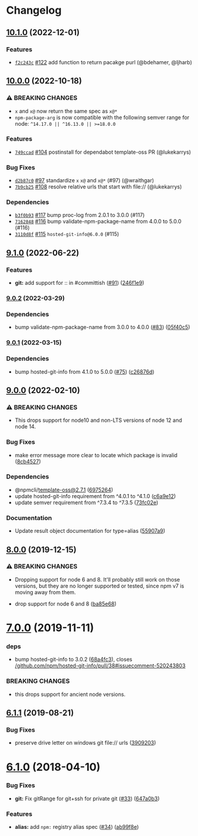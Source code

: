 # Changelog

## [10.1.0](https://github.com/npm/npm-package-arg/compare/v10.0.0...v10.1.0) (2022-12-01)

### Features

* [`f2c243c`](https://github.com/npm/npm-package-arg/commit/f2c243c140a397d3054fe1ec84a091d237bbd6e9) [#122](https://github.com/npm/npm-package-arg/pull/122) add function to return pacakge purl (@bdehamer, @ljharb)

## [10.0.0](https://github.com/npm/npm-package-arg/compare/v9.1.0...v10.0.0) (2022-10-18)

### ⚠️ BREAKING CHANGES

* `x` and `x@` now return the same spec as `x@*`
* `npm-package-arg` is now compatible with the following semver range for node: `^14.17.0 || ^16.13.0 || >=18.0.0`

### Features

* [`749ccad`](https://github.com/npm/npm-package-arg/commit/749ccad1516e0e61db989669326165bfdb6b7227) [#104](https://github.com/npm/npm-package-arg/pull/104) postinstall for dependabot template-oss PR (@lukekarrys)

### Bug Fixes

* [`d2b87c0`](https://github.com/npm/npm-package-arg/commit/d2b87c083f6f83d01d869281631a0d544190edcf) [#97](https://github.com/npm/npm-package-arg/pull/97) standardize `x` `x@` and `x@*` (#97) (@wraithgar)
* [`7b9cb25`](https://github.com/npm/npm-package-arg/commit/7b9cb25e2b2788ae7b0c9a9b33ca8701a030b8aa) [#108](https://github.com/npm/npm-package-arg/pull/108) resolve relative urls that start with file:// (@lukekarrys)

### Dependencies

* [`b3f0b93`](https://github.com/npm/npm-package-arg/commit/b3f0b93abae31e8e3a186c5f6ebedd3616b0764a) [#117](https://github.com/npm/npm-package-arg/pull/117) bump proc-log from 2.0.1 to 3.0.0 (#117)
* [`7162848`](https://github.com/npm/npm-package-arg/commit/71628486d9f96ef522e28cb32e15ff8d26cf3903) [#116](https://github.com/npm/npm-package-arg/pull/116) bump validate-npm-package-name from 4.0.0 to 5.0.0 (#116)
* [`3110d8f`](https://github.com/npm/npm-package-arg/commit/3110d8f954a76e237649bd478d0cb2fbc95f6afc) [#115](https://github.com/npm/npm-package-arg/pull/115) `hosted-git-info@6.0.0` (#115)

## [9.1.0](https://github.com/npm/npm-package-arg/compare/v9.0.2...v9.1.0) (2022-06-22)


### Features

* **git:** add support for :: in #committish ([#91](https://github.com/npm/npm-package-arg/issues/91)) ([246f1e9](https://github.com/npm/npm-package-arg/commit/246f1e919bd19302bbb907acbe87735f61392a9a))

### [9.0.2](https://github.com/npm/npm-package-arg/compare/v9.0.1...v9.0.2) (2022-03-29)


### Dependencies

* bump validate-npm-package-name from 3.0.0 to 4.0.0 ([#83](https://github.com/npm/npm-package-arg/issues/83)) ([05f40c5](https://github.com/npm/npm-package-arg/commit/05f40c512326c0047ef31259ddc231fc81d9a187))

### [9.0.1](https://www.github.com/npm/npm-package-arg/compare/v9.0.0...v9.0.1) (2022-03-15)


### Dependencies

* bump hosted-git-info from 4.1.0 to 5.0.0 ([#75](https://www.github.com/npm/npm-package-arg/issues/75)) ([c26876d](https://www.github.com/npm/npm-package-arg/commit/c26876d116285c8ab6a91f223b679155c91e60a0))

## [9.0.0](https://www.github.com/npm/npm-package-arg/compare/v8.1.5...v9.0.0) (2022-02-10)


### ⚠ BREAKING CHANGES

* This drops support for node10 and non-LTS versions of node 12 and node 14.

### Bug Fixes

* make error message more clear to locate which package is invalid ([8cb4527](https://www.github.com/npm/npm-package-arg/commit/8cb452760e9e0d7921ea59a1e4d3ec3db7994595))


### Dependencies

* @npmcli/template-oss@2.7.1 ([6975264](https://www.github.com/npm/npm-package-arg/commit/6975264f553471a21b4bb313290c226eb3aa8da3))
* update hosted-git-info requirement from ^4.0.1 to ^4.1.0 ([c6a9e12](https://www.github.com/npm/npm-package-arg/commit/c6a9e12c67d4209118dfabe6e110ece64a0ad1b7))
* update semver requirement from ^7.3.4 to ^7.3.5 ([73fc02e](https://www.github.com/npm/npm-package-arg/commit/73fc02e91ba887201880d37be81838df9b161f05))


### Documentation

* Update result object documentation for type=alias ([55907a9](https://www.github.com/npm/npm-package-arg/commit/55907a917979e566250428dc6da9aad8fd4fb65a))

## [8.0.0](https://github.com/npm/npm-package-arg/compare/v7.0.0...v8.0.0) (2019-12-15)


### ⚠ BREAKING CHANGES

* Dropping support for node 6 and 8.  It'll probably
still work on those versions, but they are no longer supported or
tested, since npm v7 is moving away from them.

* drop support for node 6 and 8 ([ba85e68](https://github.com/npm/npm-package-arg/commit/ba85e68555d6270f672c3d59da17672f744d0376))

<a name="7.0.0"></a>
# [7.0.0](https://github.com/npm/npm-package-arg/compare/v6.1.1...v7.0.0) (2019-11-11)


### deps

* bump hosted-git-info to 3.0.2 ([68a4fc3](https://github.com/npm/npm-package-arg/commit/68a4fc3)), closes [/github.com/npm/hosted-git-info/pull/38#issuecomment-520243803](https://github.com//github.com/npm/hosted-git-info/pull/38/issues/issuecomment-520243803)


### BREAKING CHANGES

* this drops support for ancient node versions.



<a name="6.1.1"></a>
## [6.1.1](https://github.com/npm/npm-package-arg/compare/v6.1.0...v6.1.1) (2019-08-21)


### Bug Fixes

* preserve drive letter on windows git file:// urls ([3909203](https://github.com/npm/npm-package-arg/commit/3909203))



<a name="6.1.0"></a>
# [6.1.0](https://github.com/npm/npm-package-arg/compare/v6.0.0...v6.1.0) (2018-04-10)


### Bug Fixes

* **git:** Fix gitRange for git+ssh for private git ([#33](https://github.com/npm/npm-package-arg/issues/33)) ([647a0b3](https://github.com/npm/npm-package-arg/commit/647a0b3))


### Features

* **alias:** add `npm:` registry alias spec ([#34](https://github.com/npm/npm-package-arg/issues/34)) ([ab99f8e](https://github.com/npm/npm-package-arg/commit/ab99f8e))
